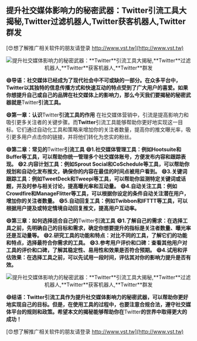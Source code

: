 ## **提升社交媒体影响力的秘密武器：**Twitter**引流工具大揭秘,**Twitter**过滤机器人,**Twitter**获客机器人,**Twitter**群发**

[😍想了解推广相关软件的朋友请登录 http://www.vst.tw](http://www.vst.tw)

 <center><img src="https://vst.tw/MP4/tuiguang/png/4.png" alt="提升社交媒体影响力的秘密武器：**Twitter**引流工具大揭秘,**Twitter**过滤机器人,**Twitter**获客机器人,**Twitter**群发"></center>

**😄导语：社交媒体已经成为了现代社会中不可或缺的一部分。在众多平台中，**Twitter**以其独特的信息传播方式和快速互动的特点受到了广大用户的喜爱。如果你想提升自己或自己的品牌在社交媒体上的影响力，那么今天我们要揭秘的秘密武器就是**Twitter**引流工具。**

**😄第一章：认识**Twitter**引流工具的作用**
在社交媒体营销中，引流是提高影响力和吸引更多关注者的关键步骤。而**Twitter**引流工具能够帮助你更好地实现这一目标。它们通过自动化工具和策略来增加你的关注者数量，提高你的推文曝光率，吸引更多用户点击你的链接，并将他们转化为忠实的粉丝。

**😄第二章：常见的**Twitter**引流工具**
**😄1.社交媒体管理工具：例如Hootsuite和Buffer等工具，可以帮助你统一管理多个社交媒体账号，方便发布内容和跟踪表现。**
**😄2.内容计划工具：例如Sprout Social和CoSchedule等工具，可以帮助你规划和自动化发布推文，确保你的内容在最佳的时间点被用户看到。**
**😄3.关键词跟踪工具：例如TweetDeck和Tweepi等工具，可以帮助你监测特定关键词或话题，并及时参与相关讨论，提高曝光率和互动量。**
**😄4.自动关注工具：例如Crowdfire和ManageFlitter等工具，可以根据你设定的条件自动关注潜在用户，增加你的关注者数量。**
**😄5.自动回复工具：例如Twibbon和IFTTT等工具，可以根据用户提及或特定情境自动回复推文，提高用户互动率。**

**😄第三章：如何选择适合自己的**Twitter**引流工具**
**😄1.了解自己的需求：在选择工具之前，先明确自己的目标和需求，确定你想要提升的指标是关注者数量、曝光率还是互动量等。**
**😄2.研究工具的功能和特点：对比不同的工具，了解它们的功能和特点，选择最符合你需求的工具。**
**😄3.参考用户评价和口碑：查看其他用户对工具的评价和口碑，了解其稳定性、易用性和效果是否符合预期。**
**😄4.试用和评估效果：在选择工具之前，可以先试用一段时间，评估其对你的影响力提升是否有效。**

 <center><img src="https://vst.tw/MP4/tuiguang/png/7.png" alt="提升社交媒体影响力的秘密武器：**Twitter**引流工具大揭秘,**Twitter**过滤机器人,**Twitter**获客机器人,**Twitter**群发"></center>

**😄结语：**Twitter**引流工具作为提升社交媒体影响力的秘密武器，可以帮助你更好地实现自己的目标。但是，在使用工具的过程中，也要注意合规合法，遵守社交媒体平台的规则和政策。希望本文的揭秘能够帮助你在**Twitter**的世界中取得更大的成功！**

[😍想了解推广相关软件的朋友请登录 http://www.vst.tw](http://www.vst.tw)



